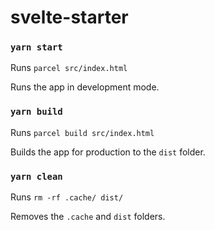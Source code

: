 # svelte-starter

### `yarn start`
Runs `parcel src/index.html`

Runs the app in development mode.

### `yarn build`
Runs `parcel build src/index.html`

Builds the app for production to the `dist` folder.

### `yarn clean`
Runs `rm -rf .cache/ dist/`

Removes the `.cache` and `dist` folders.
